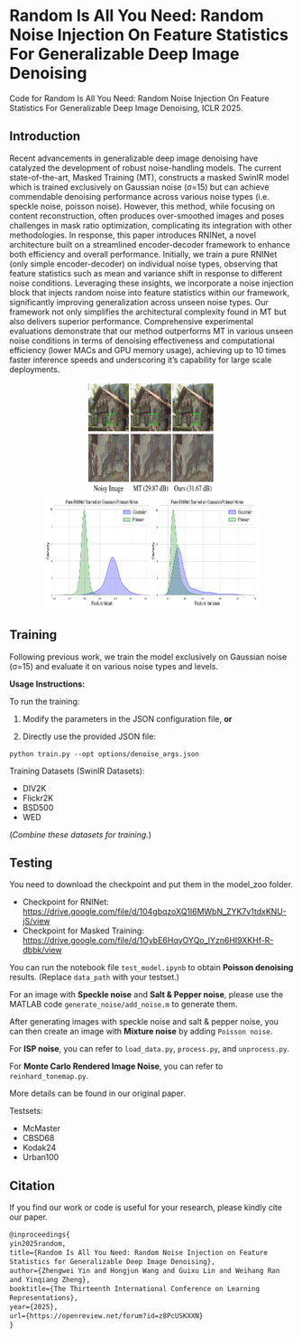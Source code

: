 # Random Is All You Need: Random Noise Injection On Feature Statistics For Generalizable Deep Image Denoising

Code for Random Is All You Need: Random Noise Injection On Feature Statistics For Generalizable Deep Image Denoising, ICLR 2025.

## Introduction

Recent advancements in generalizable deep image denoising have catalyzed the development of robust noise-handling models. The current state-of-the-art, Masked Training (MT), constructs a masked SwinIR model which is trained exclusively on Gaussian noise (σ=15) but can achieve commendable denoising performance across various noise types (i.e. speckle noise, poisson noise). However, this method, while focusing on content reconstruction, often produces over-smoothed images and poses challenges in mask ratio optimization, complicating its integration with other methodologies. In response, this paper introduces RNINet, a novel architecture built on a streamlined encoder-decoder framework to enhance both efficiency and overall performance. Initially, we train a pure RNINet (only simple encoder-decoder) on individual noise types, observing that feature statistics such as mean and variance shift in response to different noise conditions. Leveraging these insights, we incorporate a noise injection block that injects random noise into feature statistics within our framework, significantly improving generalization across unseen noise types. Our framework not only simplifies the architectural complexity found in MT but also delivers superior performance. Comprehensive experimental evaluations demonstrate that our method outperforms MT in various unseen noise conditions in terms of denoising effectiveness and computational efficiency (lower MACs and GPU memory usage), achieving up to 10 times faster inference speeds and underscoring it’s capability for large scale deployments.

<p align="center">
  <img src="./figs/fig1.png" alt="熊猫" width="230" height="200" />
  <img src="./figs/feature_shift.png" alt="熊猫2" width="380" height="200" />
</p>

## Training

Following previous work, we train the model exclusively on Gaussian noise (σ=15) and evaluate it on various noise types and levels.

**Usage Instructions:**

To run the training:

1. Modify the parameters in the JSON configuration file, **or**

2. Directly use the provided JSON file:

```
python train.py --opt options/denoise_args.json
```

Training Datasets (SwinIR Datasets): 

* DIV2K
* Flickr2K
* BSD500
* WED

(*Combine these datasets for training.*)

## Testing

You need to download the checkpoint and put them in the model_zoo folder.

* Checkpoint for RNINet: https://drive.google.com/file/d/104gbqzoXQ1l6MWbN_ZYK7v1tdxKNU-jS/view
* Checkpoint for Masked Training: https://drive.google.com/file/d/1OybE6HqyOYQo_lYzn6HI9XKHf-R-dbbk/view

You can run the notebook file `test_model.ipynb` to obtain **Poisson denoising** results. (Replace `data_path` with your testset.)

For an image with **Speckle noise** and **Salt & Pepper noise**, please use the MATLAB code `generate_noise/add_noise.m` to generate them.

After generating images with speckle noise and salt & pepper noise, you can then create an image with **Mixture noise** by adding `Poisson noise`.

For **ISP noise**, you can refer to `load_data.py`, `process.py`, and `unprocess.py`.

For **Monte Carlo Rendered Image Noise**, you can refer to `reinhard_tonemap.py`.

More details can be found in our original paper.

Testsets:

* McMaster
* CBSD68
* Kodak24
* Urban100
  
## Citation
If you find our work or code is useful for your research, please kindly cite our paper.
```
@inproceedings{
yin2025random,
title={Random Is All You Need: Random Noise Injection on Feature Statistics for Generalizable Deep Image Denoising},
author={Zhengwei Yin and Hongjun Wang and Guixu Lin and Weihang Ran and Yinqiang Zheng},
booktitle={The Thirteenth International Conference on Learning Representations},
year={2025},
url={https://openreview.net/forum?id=z8PcUSKXXN}
}
```


